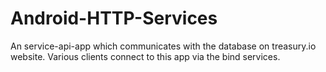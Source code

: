 # Android-HTTP-Services
An service-api-app which communicates with the database on treasury.io website. Various clients connect to this app via the bind services.

